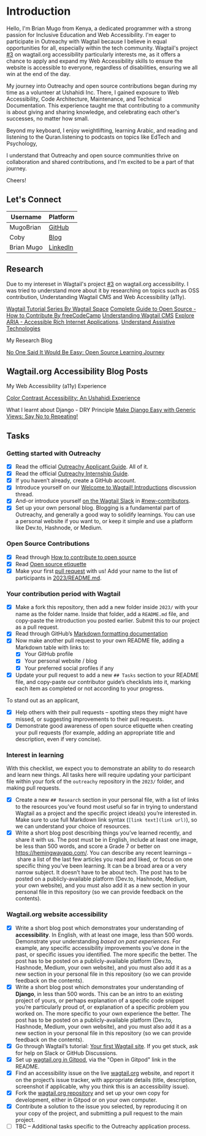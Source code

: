# Introduction

Hello, I'm Brian Mugo from Kenya, a dedicated programmer with a strong passion for Inclusive Education and Web Accessibility. I'm eager to participate in Outreachy with Wagtail because I believe in equal opportunities for all, especially within the tech community. Wagtail's project [#3](https://github.com/wagtail/outreachy/discussions/3) on wagtail.org accessibility particularly interests me, as it offers a chance to apply and expand my Web Accessibility skills to ensure the website is accessible to everyone, regardless of disabilities, ensuring we all win at the end of the day.

My journey into Outreachy and open source contributions began during my time as a volunteer at Ushahidi Inc. There, I gained exposure to Web Accessibility, Code Architecture, Maintenance, and Technical Documentation. This experience taught me that contributing to a community is about giving and sharing knowledge, and celebrating each other's successes, no matter how small.

Beyond my keyboard, I enjoy weightlifting, learning Arabic, and reading and listening to the Quran.listening to podcasts on topics like EdTech and Psychology,

I understand that Outreachy and open source communities thrive on collaboration and shared contributions, and I'm excited to be a part of that journey.

Cheers!

## Let's Connect 

| Username      | Platform |
| ----------- | ----------- |
| MugoBrian     | [GitHub](https://github.com/MugoBrian)       |
| Coby   | [Blog](https://medium.com/@mikanmuchiri)        |
| Brian Mugo   | [LinkedIn](https://www.linkedin.com/in/brianmuchirimugo)        |

## Research

Due to my intereset in Wagtail's project [#3](https://github.com/wagtail/outreachy/discussions/3) on wagtail.org accessibility. I was tried to understand more about it by researching on topics such as OSS contribution, Understanding Wagtail CMS and Web Accessibility (a11y).

[Wagtail Tutorial Series By Wagtail Space](https://www.youtube.com/@wagtailspace222/videos)
[Complete Guide to Open Source - How to Contribute By freeCodeCamp](https://www.youtube.com/watch?v=yzeVMecydCE)
[Understanding Wagtail CMS](https://www.tekkiwebsolutions.com/blog/what-is-wagtail-cms/)
[Explore ARIA - Accessible Rich Internet Applications](https://developer.mozilla.org/en-US/docs/Web/Accessibility/ARIA).
[Understand Assistive Technologies](https://www.w3.org/WAI/people-use-web/tools-techniques/)

My Research Blog

[No One Said It Would Be Easy: Open Source Learning Journey](https://medium.com/@mikanmuchiri/no-one-said-it-would-be-easy-open-source-learning-journey-df44aa3f0491)

## Wagtail.org Accessibility Blog Posts

My Web Accessibility (a11y) Experience

[Color Contrast Accessibility: An Ushahidi Experience](https://medium.com/@mikanmuchiri/everyone-needs-to-see-color-contrast-matters-161e497c1a20)


What I learnt about Django - DRY Principle
[Make Django Easy with Generic Views: Say No to Repeating!](https://medium.com/@mikanmuchiri/make-django-easy-with-generic-views-say-no-to-repeating-2ba778c2d941)

## Tasks

### Getting started with Outreachy

- [x] Read the official [Outreachy Applicant Guide](https://www.outreachy.org/docs/applicant/). All of it.
- [x] Read the official [Outreachy Internship Guide](https://www.outreachy.org/docs/internship/).
- [x] If you haven’t already, create a GitHub account.
- [x] Introduce yourself on our [Welcome to Wagtail! Introductions](https://github.com/wagtail/outreachy/discussions/1) discussion thread.
- [x] And-or introduce yourself [on the Wagtail Slack](https://github.com/wagtail/wagtail/wiki/Slack) in [#new-contributors](https://github.com/wagtail/wagtail/wiki/Slack#new-contributors).
- [x] Set up your own personal blog. Blogging is a fundamental part of Outreachy, and generally a good way to solidify learnings. You can use a personal website if you want to, or keep it simple and use a platform like Dev.to, Hashnode, or Medium.

### Open Source Contributions

- [x] Read through [How to contribute to open source](https://opensource.guide/how-to-contribute/)
- [x] Read [Open source etiquette](https://developer.mozilla.org/en-US/docs/MDN/Community/Open_source_etiquette)
- [x] Make your first [pull request](https://docs.github.com/en/pull-requests/collaborating-with-pull-requests/proposing-changes-to-your-work-with-pull-requests/creating-a-pull-request) with us! Add your name to the list of participants in [2023/README.md](2023/README.md).

### Your contribution period with Wagtail

- [x] Make a fork this repository, then add a new folder inside `2023/` with your name as the folder name. Inside that folder, add a `README.md` file, and copy-paste the introduction you posted earlier. Submit this to our project as a pull request.
- [x] Read through GitHub’s [Markdown formatting documentation](https://docs.github.com/en/get-started/writing-on-github/getting-started-with-writing-and-formatting-on-github/basic-writing-and-formatting-syntax)
- [x] Now make another pull request to your own README file, adding a Markdown table with links to:
  - [x] Your GitHub profile
  - [x] Your personal website / blog
  - [x] Your preferred social profiles if any
- [x] Update your pull request to add a new `## Tasks` section to your README file, and copy-paste our contributor guide’s checklists into it, marking each item as completed or not according to your progress.

To stand out as an applicant,

- [x] Help others with their pull requests – spotting steps they might have missed, or suggesting improvements to their pull requests.
- [x] Demonstrate good awareness of open source etiquette when creating your pull requests (for example, adding an appropriate title and description, even if very concise).

### Interest in learning

With this checklist, we expect you to demonstrate an ability to do research and learn new things. All tasks here will require updating your participant file within your fork of the `outreachy` repository in the `2023/` folder, and making pull requests.

- [x] Create a new `## Research` section in your personal file, with a list of links to the resources you’ve found most useful so far in trying to understand Wagtail as a project and the specific project idea(s) you’re interested in. Make sure to use full Markdown link syntax (`[link text](link url)`), so we can understand your choice of resources.
- [x] Write a short blog post describing things you’ve learned recently, and share it with us. The post must be in English, include at least one image, be less than 500 words, and score a Grade 7 or better on <https://hemingwayapp.com/>. You can describe any recent learnings – share a list of the last few articles you read and liked, or focus on one specific thing you’ve been learning. It can be a broad area or a very narrow subject. It doesn’t have to be about tech. The post has to be posted on a publicly-available platform (Dev.to, Hashnode, Medium, your own website), and you must also add it as a new section in your personal file in this repository (so we can provide feedback on the contents).

### Wagtail.org website accessibility

- [x] Write a short blog post which demonstrates your understanding of **accessibility**. In English, with at least one image, less than 500 words. Demonstrate your understanding _based on past experiences_. For example, any specific accessibility improvements you’ve done in the past, or specific issues you identified. The more specific the better. The post has to be posted on a publicly-available platform (Dev.to, Hashnode, Medium, your own website), and you must also add it as a new section in your personal file in this repository (so we can provide feedback on the contents).
- [x] Write a short blog post which demonstrates your understanding of **Django**, in less than 500 words. This can be an intro to an existing project of yours, or perhaps explanation of a specific code snippet you’re particularly proud of, or explanation of a specific problem you worked on. The more specific to your own experience the better. The post has to be posted on a publicly-available platform (Dev.to, Hashnode, Medium, your own website), and you must also add it as a new section in your personal file in this repository (so we can provide feedback on the contents).
- [x] Go through Wagtail’s tutorial: [Your first Wagtail site](https://docs.wagtail.org/en/stable/getting_started/tutorial.html). If you get stuck, ask for help on Slack or GitHub Discussions.
- [x] Set up [wagtail.org in Gitpod](https://github.com/wagtail/wagtail.org), via the "Open in Gitpod" link in the README.
- [x] Find an accessibility issue on the live [wagtail.org](https://wagtail.org/) website, and report it on the project’s issue tracker, with appropriate details (title, description, screenshot if applicable, why you think this is an accessibility issue).
- [X] Fork the [wagtail.org repository](https://github.com/wagtail/wagtail.org) and set up your own copy for development, either in Gitpod or on your own computer.
- [x] Contribute a solution to the issue you selected, by reproducing it on your copy of the project, and submitting a pull request to the main project.
- [ ] TBC – Additional tasks specific to the Outreachy application process.
